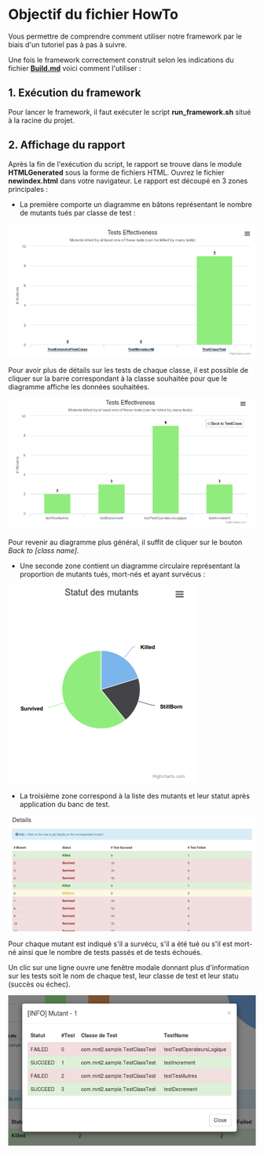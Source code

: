 # Objectif du fichier HowTo

Vous permettre de comprendre comment utiliser notre framework par le biais d'un tutoriel pas à pas à suivre.


Une fois le framework correctement construit selon les indications du fichier **[Build.md](Build.md)** voici comment l'utiliser :

## 1. Exécution du framework

Pour lancer le framework, il faut exécuter le script **run_framework.sh** situé à la racine du projet.

## 2. Affichage du rapport

Après la fin de l'exécution du script, le rapport se trouve dans le module **HTMLGenerated** sous la forme de fichiers HTML.
Ouvrez le fichier **newindex.html** dans votre navigateur.
Le rapport est découpé en 3 zones principales :

* La première comporte un diagramme en bâtons représentant le nombre de mutants tués par classe de test :

![BarChartReport](./Ressources/images/BarChartReport.png)

Pour avoir plus de détails sur les tests de chaque classe, il est possible de cliquer sur la barre correspondant
à la classe souhaitée pour que le diagramme affiche les données souhaitées.

![BarChartDetailReport](./Ressources/images/BarChartDetailReport.png)

Pour revenir au diagramme plus général, il suffit de cliquer sur le bouton _Back to [class name]_.

* Une seconde zone contient un diagramme circulaire représentant la proportion de mutants tués, mort-nés et 
ayant survécus :

![PieChartReport](./Ressources/images/PieChartReport.png)

* La troisième zone correspond à la liste des mutants et leur statut après application du banc de test.

![TableChartReport](./Ressources/images/TableChartReport.png)

Pour chaque mutant est indiqué s'il a survécu, s'il a été tué ou s'il est mort-né ainsi que le nombre de 
tests passés et de tests échoués.

Un clic sur une ligne ouvre une fenêtre modale donnant plus d'information sur les tests soit le nom 
de chaque test, leur classe de test et leur statu (succès ou échec).

![fenetreModale](./Ressources/images/fenetreModale.png)